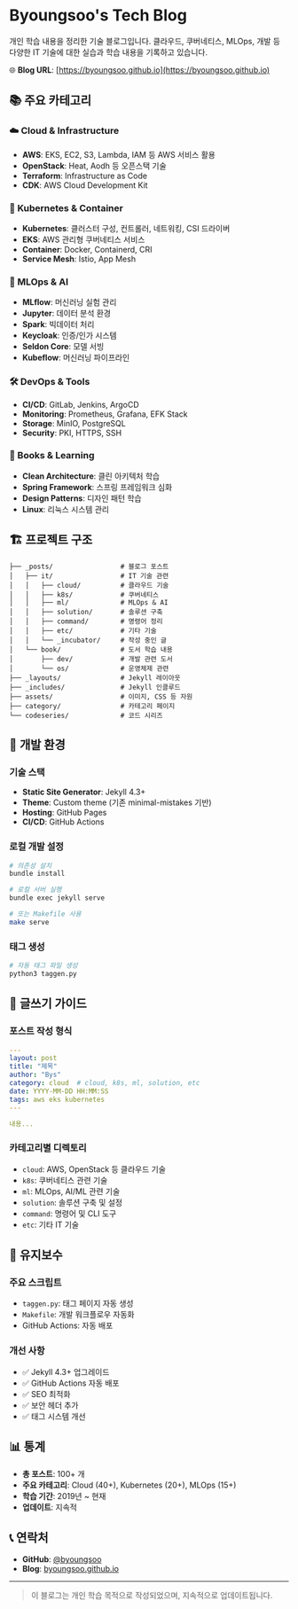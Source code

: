 # Byoungsoo's Tech Blog

개인 학습 내용을 정리한 기술 블로그입니다. 클라우드, 쿠버네티스, MLOps, 개발 등 다양한 IT 기술에 대한 실습과 학습 내용을 기록하고 있습니다.

🌐 **Blog URL**: [https://byoungsoo.github.io](https://byoungsoo.github.io)

## 📚 주요 카테고리

### ☁️ Cloud & Infrastructure
- **AWS**: EKS, EC2, S3, Lambda, IAM 등 AWS 서비스 활용
- **OpenStack**: Heat, Aodh 등 오픈스택 기술
- **Terraform**: Infrastructure as Code
- **CDK**: AWS Cloud Development Kit

### 🚢 Kubernetes & Container
- **Kubernetes**: 클러스터 구성, 컨트롤러, 네트워킹, CSI 드라이버
- **EKS**: AWS 관리형 쿠버네티스 서비스
- **Container**: Docker, Containerd, CRI
- **Service Mesh**: Istio, App Mesh

### 🤖 MLOps & AI
- **MLflow**: 머신러닝 실험 관리
- **Jupyter**: 데이터 분석 환경
- **Spark**: 빅데이터 처리
- **Keycloak**: 인증/인가 시스템
- **Seldon Core**: 모델 서빙
- **Kubeflow**: 머신러닝 파이프라인

### 🛠️ DevOps & Tools
- **CI/CD**: GitLab, Jenkins, ArgoCD
- **Monitoring**: Prometheus, Grafana, EFK Stack
- **Storage**: MinIO, PostgreSQL
- **Security**: PKI, HTTPS, SSH

### 📖 Books & Learning
- **Clean Architecture**: 클린 아키텍처 학습
- **Spring Framework**: 스프링 프레임워크 심화
- **Design Patterns**: 디자인 패턴 학습
- **Linux**: 리눅스 시스템 관리

## 🏗️ 프로젝트 구조

```
├── _posts/                 # 블로그 포스트
│   ├── it/                 # IT 기술 관련
│   │   ├── cloud/          # 클라우드 기술
│   │   ├── k8s/            # 쿠버네티스
│   │   ├── ml/             # MLOps & AI
│   │   ├── solution/       # 솔루션 구축
│   │   ├── command/        # 명령어 정리
│   │   ├── etc/            # 기타 기술
│   │   └── _incubator/     # 작성 중인 글
│   └── book/               # 도서 학습 내용
│       ├── dev/            # 개발 관련 도서
│       └── os/             # 운영체제 관련
├── _layouts/               # Jekyll 레이아웃
├── _includes/              # Jekyll 인클루드
├── assets/                 # 이미지, CSS 등 자원
├── category/               # 카테고리 페이지
└── codeseries/             # 코드 시리즈
```

## 🚀 개발 환경

### 기술 스택
- **Static Site Generator**: Jekyll 4.3+
- **Theme**: Custom theme (기존 minimal-mistakes 기반)
- **Hosting**: GitHub Pages
- **CI/CD**: GitHub Actions

### 로컬 개발 설정

```bash
# 의존성 설치
bundle install

# 로컬 서버 실행
bundle exec jekyll serve

# 또는 Makefile 사용
make serve
```

### 태그 생성
```bash
# 자동 태그 파일 생성
python3 taggen.py
```

## 📝 글쓰기 가이드

### 포스트 작성 형식
```yaml
---
layout: post
title: "제목"
author: "Bys"
category: cloud  # cloud, k8s, ml, solution, etc
date: YYYY-MM-DD HH:MM:SS
tags: aws eks kubernetes
---

내용...
```

### 카테고리별 디렉토리
- `cloud`: AWS, OpenStack 등 클라우드 기술
- `k8s`: 쿠버네티스 관련 기술
- `ml`: MLOps, AI/ML 관련 기술
- `solution`: 솔루션 구축 및 설정
- `command`: 명령어 및 CLI 도구
- `etc`: 기타 IT 기술

## 🔧 유지보수

### 주요 스크립트
- `taggen.py`: 태그 페이지 자동 생성
- `Makefile`: 개발 워크플로우 자동화
- GitHub Actions: 자동 배포

### 개선 사항
- ✅ Jekyll 4.3+ 업그레이드
- ✅ GitHub Actions 자동 배포
- ✅ SEO 최적화
- ✅ 보안 헤더 추가
- ✅ 태그 시스템 개선

## 📊 통계

- **총 포스트**: 100+ 개
- **주요 카테고리**: Cloud (40+), Kubernetes (20+), MLOps (15+)
- **학습 기간**: 2019년 ~ 현재
- **업데이트**: 지속적

## 📞 연락처

- **GitHub**: [@byoungsoo](https://github.com/byoungsoo)
- **Blog**: [byoungsoo.github.io](https://byoungsoo.github.io)

---

> 이 블로그는 개인 학습 목적으로 작성되었으며, 지속적으로 업데이트됩니다.